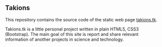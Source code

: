 ## Takions

This repository contains the source code of the static web page [takions.tk](https://takions.tk).

Takions.tk is a little personal project written in plain HTML5, CSS3 (Bootstrap). The main goal of this site is report and share relevant information of another projects in science and technology.
